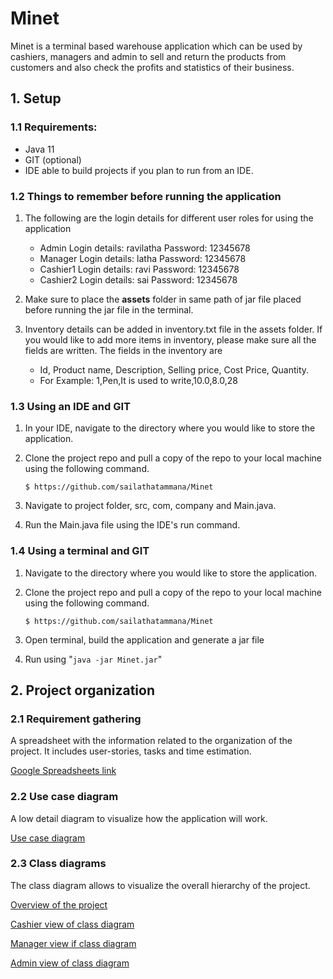 # Minet

Minet is a terminal based warehouse application which can be used by cashiers, managers and admin to sell and return the
products from customers and also check the profits and statistics of their business.

## 1. Setup

### 1.1 Requirements:

- Java 11
- GIT (optional)
- IDE able to build projects if you plan to run from an IDE.

### 1.2 Things to remember before running the application

1. The following are the login details for different user roles for using the application

    - Admin Login details: ravilatha Password: 12345678
    - Manager Login details: latha Password: 12345678
    - Cashier1 Login details: ravi Password: 12345678
    - Cashier2 Login details: sai Password: 12345678


2. Make sure to place the **assets** folder in same path of jar file placed before running the jar file in the terminal.

3. Inventory details can be added in inventory.txt file in the assets folder. If you would like to add more items in
   inventory, please make sure all the fields are written. The fields in the inventory are

    - Id, Product name, Description, Selling price, Cost Price, Quantity.
    - For Example: 1,Pen,It is used to write,10.0,8.0,28

### 1.3 Using an IDE and GIT

1. In your IDE, navigate to the directory where you would like to store the application.

2. Clone the project repo and pull a copy of the repo to your local machine using the following command.

   `$ https://github.com/sailathatammana/Minet`

3. Navigate to project folder, src, com, company and Main.java.

4. Run the Main.java file using the IDE's run command.

### 1.4 Using a terminal and GIT

1. Navigate to the directory where you would like to store the application.

2. Clone the project repo and pull a copy of the repo to your local machine using the following command.

   `$ https://github.com/sailathatammana/Minet`

3. Open terminal, build the application and generate a jar file

4. Run using "`java -jar Minet.jar`"

## 2. Project organization

### 2.1 Requirement gathering

A spreadsheet with the information related to the organization of the project. It includes user-stories, tasks and time
estimation.

[Google Spreadsheets link](https://docs.google.com/spreadsheets/d/19Jp_jAzemHeTWeVOYk1qFjNQl6qWjSmLYeXWBT_RGTQ/edit#gid=1628705767)

### 2.2 Use case diagram

A low detail diagram to visualize how the application will work.

[Use case diagram](https://bit.ly/3S9uEGe)

### 2.3 Class diagrams

The class diagram allows to visualize the overall hierarchy of the project.

[Overview of the project](https://bit.ly/3r0kbRg)

[Cashier view of class diagram](https://bit.ly/3UpBnNL)

[Manager view if class diagram](https://bit.ly/3fcaUCW)

[Admin view of class diagram](https://bit.ly/3LBpUX9)




